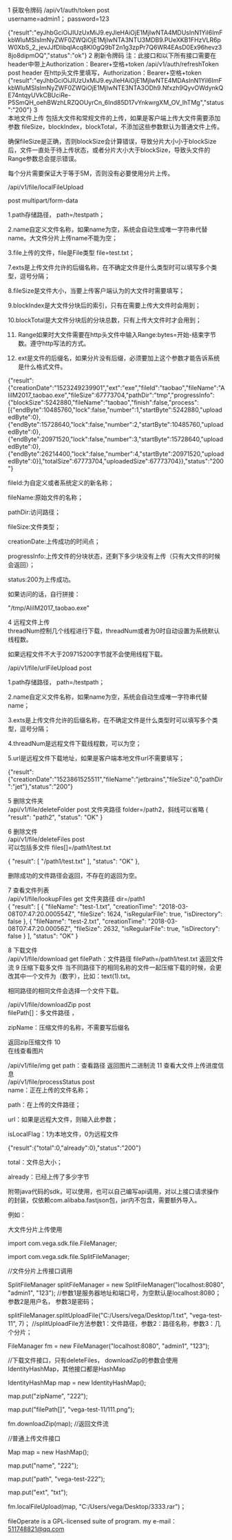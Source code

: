 1	获取令牌码	 	/api/v1/auth/token	post	 	
username=admin1；
password=123

{"result":"eyJhbGciOiJIUzUxMiJ9.eyJleHAiOjE1MjIwNTA4MDUsInN1YiI6ImFkbWluMSIsImNyZWF0ZWQiOjE1MjIwNTA3NTU3MDB9.PUeXKB1FHzVLR6pW0XbS_2_jevJJfDlibqlAcq8KI0gQ9bT2n1g3zpPr7Q6WR4EAsD0Ex96hevz38jo8dipmOQ","status":"ok"}
2	刷新令牌码	注：此接口和以下所有接口需要在header中带上Authorization：Bearer+空格+token	/api/v1/auth/refreshToken	post	header	在http头文件里填写，Authorization：Bearer+空格+token	{"result":"eyJhbGciOiJIUzUxMiJ9.eyJleHAiOjE1MjIwNTE4MDAsInN1YiI6ImFkbWluMSIsImNyZWF0ZWQiOjE1MjIwNTE3NTA3ODh9.Nfxzh9QyvOWdynkQE74ntqyUVkCBUciRe-P5SmQH_oehBWzhLRZQOUyrCn_6Ind85D17vYnkwrgXM_OV_IhTMg","status":"200"}
3	
本地文件上传
包括大文件和常规文件的上传，如果是客户端上传大文件需要添加参数
fileSize，blockIndex，blockTotal，不添加这些参数默认为普通文件上传。

确保fileSize是正确，否则blockSize会计算错误，导致分片大小小于blockSize后，文件一直处于待上传状态，或者分片大小大于blockSize，导致头文件的Range参数总会提示错误。

每个分片需要保证大于等于5M，否则没有必要使用分片上传。

 

/api/v1/file/localFileUpload

post
multipart/form-data

1.path存储路径， path=/testpath；

2.name自定义文件名称，如果name为空，系统会自动生成唯一字符串代替name。大文件分片上传name不能为空；

 3.file上传的文件，file是File类型 file=test.txt；

7.exts是上传文件允许的后缀名称，在不确定文件是什么类型时可以填写多个类型，逗号分隔；

8.fileSize是文件大小，当要上传客户端认为的大文件时需要填写；

9.blockIndex是大文件分块后的索引，只有在需要上传大文件时会用到；

10.blockTotal是大文件分块后的分块总数，只有上传大文件时才会用到；

11. Range如果时大文件需要在http头文件中输入Range:bytes=开始-结束字节数。遵守http写法的方式。

12. ext是文件的后缀名，如果分片没有后缀，必须要加上这个参数才能告诉系统是什么格式文件。

{"result":{"creationDate":"1523249239901","ext":"exe","fileId":"taobao","fileName":"AliIM2017_taobao.exe","fileSize":67773704,"pathDir":"tmp","progressInfo":{"blockSize":5242880,"fileName":"taobao","finish":false,"process":[{"endByte":10485760,"lock":false,"number":1,"startByte":5242880,"uploadedByte":0},{"endByte":15728640,"lock":false,"number":2,"startByte":10485760,"uploadedByte":0},{"endByte":20971520,"lock":false,"number":3,"startByte":15728640,"uploadedByte":0},{"endByte":26214400,"lock":false,"number":4,"startByte":20971520,"uploadedByte":0}],"totalSize":67773704,"uploadedSize":67773704}},"status":"200"}

fileId:为自定义或者系统定义的新名称；

fileName:原始文件的名称；

pathDir:访问路径；

fileSize:文件类型；

creationDate:上传成功的时间点；

progressInfo:上传文件的分块状态，还剩下多少块没有上传（只有大文件的时候会返回）；

status:200为上传成功。

如果访问的话，自行拼接：

"/tmp/AliIM2017_taobao.exe"


4	远程文件上传	
threadNum控制几个线程进行下载，threadNum或者为0时自动设置为系统默认线程数。

如果远程文件不大于209715200字节就不会使用线程下载。

/api/v1/file/urlFileUpload	post	 	
 

1.path存储路径， path=/testpath；

2.name自定义文件名称，如果name为空，系统会自动生成唯一字符串代替name；

3.exts是上传文件允许的后缀名称，在不确定文件是什么类型时可以填写多个类型，逗号分隔；

4.threadNum是远程文件下载线程数，可以为空；

5.url是远程文件下载地址，如果是客户端本地文件url不需要填写；

 {"result":{"creationDate":"1523861525511","fileName":"jetbrains","fileSize":0,"pathDir":"jet"},"status":"200"}



5	删除文件夹	 	
/api/v1/file/deleteFolder
 post	 	 文件夹路径 folder=/path2，斜线可以省略	 {
"result": "path2",
"status": "OK"
}



6	删除文件	 	
/api/v1/file/deleteFiles
post	 	
可以包括多文件 files[]=/path1/test.txt

{
"result": [
"/path1/test.txt"
],
"status": "OK"
},

删除成功的文件路径会返回，不存在的返回为空。

7	查看文件列表	 	
/api/v1/file/lookupFiles
get	 	文件夹路径 dir=/path1	
{
"result": [
{
"fileName": "test-1.txt",
"creationTime": "2018-03-08T07:47:20.000554Z",
"fileSize": 1624,
"isRegularFile": true,
"isDirectory": false
},
{
"fileName": "test-2.txt",
"creationTime": "2018-03-08T07:47:20.00056Z",
"fileSize": 2632,
"isRegularFile": true,
"isDirectory": false
}
],
"status": "OK"
}

8	下载文件	 	
/api/v1/file/download
get	 	filePath：文件路径 filePath=/path1/test.txt	返回文件流
9	压缩下载多文件	
当不同路径下的相同名称的文件一起压缩下载的时候，会更改其中一个文件为（数字），比如：text(1).txt。

相同路径的相同文件会选择一个文件下载。

/api/v1/file/downloadZip
post	 	
filePath[]：多文件路径 ，

zipName：压缩文件的名称，不需要写后缀名

返回zip压缩文件
10	
在线查看图片
 	
 
/api/v1/file/img
get	 	path：查看路径	返回图片二进制流
11	查看大文件上传进度信息	 	
/api/v1/file/processStatus
post	 	
name：正在上传的文件名称；

path：在上传的文件路径；

url：如果是远程大文件，则输入此参数；

isLocalFlag：1为本地文件，0为远程文件

{"result":{"total":0,"already":0},"status":"200"}

total：文件总大小；

already：已经上传了多少字节


附带java代码的sdk，可以使用，也可以自己编写api调用，对以上接口请求操作的封装，仅依赖com.alibaba.fastjson包，jar内不包含，需要额外导入。

例如：  

大文件分片上传使用

import com.vega.sdk.file.FileManager;

import com.vega.sdk.file.SplitFileManager;

//文件分片上传接口调用

SplitFileManager splitFileManager = new SplitFileManager("localhost:8080", "admin1", "123");   //参数1是服务器地址和端口号，为空默认是localhost:8080；参数2是用户名， 参数3是密码；

splitFileManager.splitUploadFile("C:/Users/vega/Desktop/1.txt", "vega-test-11", 7)； //splitUploadFile方法参数1：文件路径，参数2：路径名称，参数3：几个分片；

 

FileManager fm = new FileManager("localhost:8080", "admin1", "123");

//下载文件接口，只有deleteFiles， downloadZip的参数会使用IdentityHashMap，其他接口都是HashMap

IdentityHashMap map = new IdentityHashMap();

map.put("zipName", "222");

map.put("filePath[]", "vega-test-11/111.png");

fm.downloadZip(map);     //返回文件流

//普通上传文件接口

Map map = new HashMap();

map.put("name", "222");

map.put("path", "vega-test-222");

map.put("ext", "txt");

fm.localFileUpload(map, "C:/Users/vega/Desktop/3333.rar")；

fileOperate is a GPL-licensed suite of program.
my e-mail：511748821@qq.com
